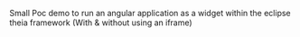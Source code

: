 Small Poc demo to run an angular application as a widget within the eclipse theia framework (With & without using an iframe)
